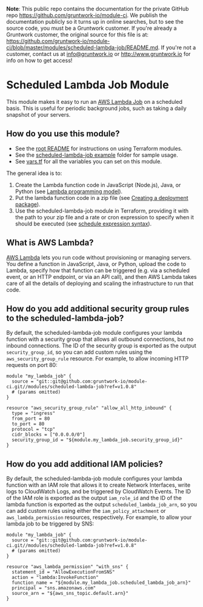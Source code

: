 **Note**: This public repo contains the documentation for the private GitHub repo <https://github.com/gruntwork-io/module-ci>.
We publish the documentation publicly so it turns up in online searches, but to see the source code, you must be a Gruntwork customer.
If you're already a Gruntwork customer, the original source for this file is at: <https://github.com/gruntwork-io/module-ci/blob/master/modules/scheduled-lambda-job/README.md>.
If you're not a customer, contact us at <info@gruntwork.io> or <http://www.gruntwork.io> for info on how to get access!

# Scheduled Lambda Job Module

This module makes it easy to run an [AWS Lambda Job](https://aws.amazon.com/lambda/) on a scheduled basis. This is
useful for periodic background jobs, such as taking a daily snapshot of your servers.

## How do you use this module?

* See the [root README](/README.md) for instructions on using Terraform modules.
* See the [scheduled-lambda-job example](/examples/scheduled-lambda-job) folder for sample usage.
* See [vars.tf](./vars.tf) for all the variables you can set on this module.

The general idea is to:

1. Create the Lambda function code in JavaScript (Node.js), Java, or Python (see [Lambda programming
   model](https://docs.aws.amazon.com/lambda/latest/dg/programming-model-v2.html)).
1. Put the lambda function code in a zip file (see [Creating a deployment
   package](https://docs.aws.amazon.com/lambda/latest/dg/deployment-package-v2.html)).
1. Use the scheduled-lambda-job module in Terraform, providing it with the path to your zip file and a rate or cron
   expression to specify when it should be executed (see [schedule expression
   syntax](https://docs.aws.amazon.com/AmazonCloudWatch/latest/events/ScheduledEvents.html)).

## What is AWS Lambda?

[AWS Lambda](https://aws.amazon.com/lambda/) lets you run code without provisioning or managing servers. You define a
function in JavaScript, Java, or Python, upload the code to Lambda, specify how that function can be triggered (e.g.
via a scheduled event, or an HTTP endpoint, or via an API call), and then AWS Lambda takes care of all the details of
deploying and scaling the infrastructure to run that code.

## How do you add additional security group rules to the scheduled-lambda-job?

By default, the scheduled-lambda-job module configures your lambda function with a security group that allows all
outbound connections, but no inbound connections. The ID of the security group is exported as the output
`security_group_id`, so you can add custom rules using the `aws_security_group_rule` resource. For example, to allow
incoming HTTP requests on port 80:

```hcl
module "my_lambda_job" {
  source = "git::git@github.com:gruntwork-io/module-ci.git//modules/scheduled-lambda-job?ref=v1.0.8"
  # (params omitted)
}

resource "aws_security_group_rule" "allow_all_http_inbound" {
  type = "ingress"
  from_port = 80
  to_port = 80
  protocol = "tcp"
  cidr_blocks = ["0.0.0.0/0"]
  security_group_id = "${module.my_lambda_job.security_group_id}"
}
```

## How do you add additional IAM policies?

By default, the scheduled-lambda-job module configures your lambda function with an IAM role that allows it to create
Network Interfaces, write logs to CloudWatch Logs, and be triggered by CloudWatch Events. The ID of the IAM role is
exported as the output `iam_role_id` and the ID of the lambda function is exported as the output
`scheduled_lambda_job_arn`, so you can add custom rules using either the `iam_policy_attachment` or
`aws_lambda_permission` resources, respectively. For example, to allow your lambda job to be triggered by SNS:

```hcl
module "my_lambda_job" {
  source = "git::git@github.com:gruntwork-io/module-ci.git//modules/scheduled-lambda-job?ref=v1.0.8"
  # (params omitted)
}

resource "aws_lambda_permission" "with_sns" {
  statement_id = "AllowExecutionFromSNS"
  action = "lambda:InvokeFunction"
  function_name = "${module.my_lambda_job.scheduled_lambda_job_arn}"
  principal = "sns.amazonaws.com"
  source_arn = "${aws_sns_topic.default.arn}"
}
```